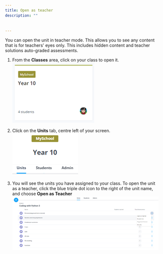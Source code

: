 ```yaml
---
title: Open as teacher
description: ""


---
```


You can open the unit in teacher mode. This allows you to see any content that is for teachers' eyes only. This includes hidden content and teacher solutions auto-graded assessments.

1. From the **Classes** area, click on your class to open it.
![authtoken](/img/manage_classes/year_10_class.png)

1. Click on the **Units** tab, centre left of your screen.
![authtoken](/img/manage_classes/units_tab.png)

1. You will see the units you have assigned to your class. To open the unit as a teacher, click the blue triple dot icon to the right of the unit name, and choose **Open as Teacher**
![authtoken](/img/manage_classes/view_teacher_solutions/open_as_teacher.png)


